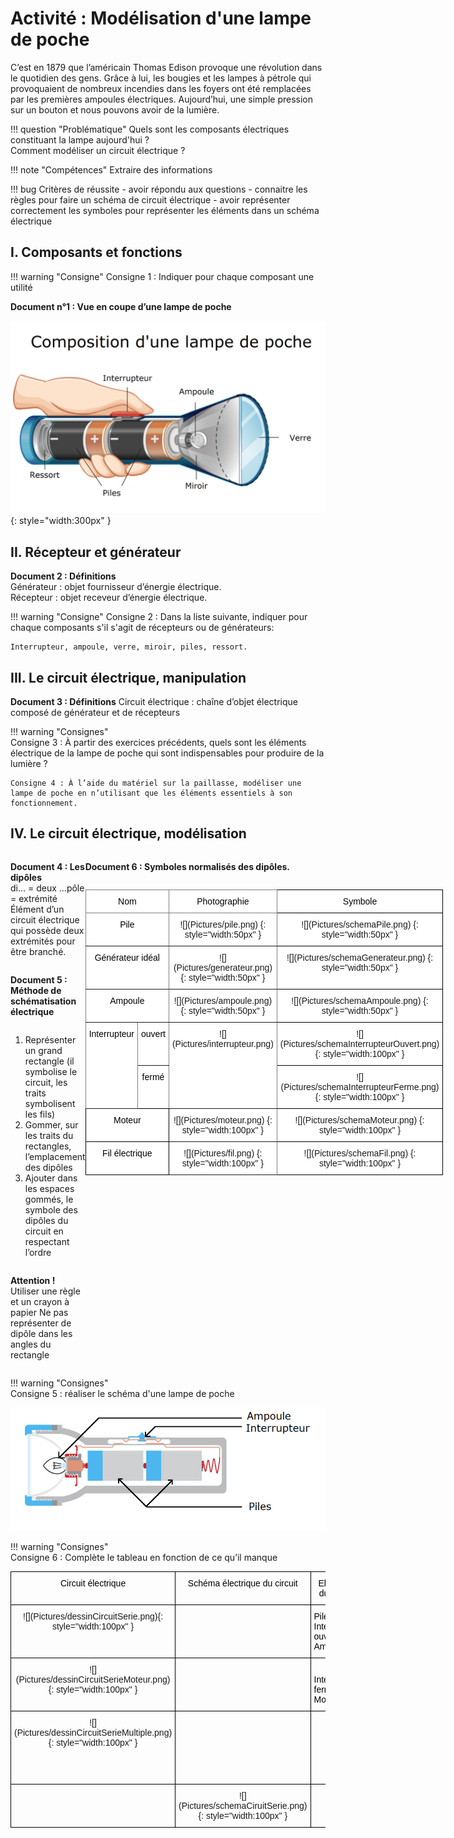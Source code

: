 # Activité : Modélisation d'une lampe de poche



C’est en 1879 que l’américain Thomas Edison provoque une révolution dans le quotidien des gens. Grâce à lui, les bougies et les lampes à pétrole qui provoquaient de nombreux incendies dans les foyers ont été remplacées par les premières ampoules électriques. Aujourd’hui, une simple pression sur un bouton et nous pouvons avoir de la lumière.

!!! question "Problématique"
    Quels sont les composants électriques constituant la lampe aujourd'hui ?  
    Comment modéliser un circuit électrique ?

!!! note "Compétences"
    Extraire des informations

!!! bug Critères de réussite
    - avoir répondu aux questions
    - connaitre les règles pour faire un schéma de circuit électrique
    - avoir représenter correctement les symboles pour représenter les éléments dans un schéma électrique

## I. Composants et fonctions

!!! warning "Consigne"
    Consigne 1 : Indiquer pour chaque composant une utilité

**Document n°1 : Vue en coupe d’une lampe de poche**

  ![](Pictures/dessinLampe.png)
  {: style="width:300px" }



## II. Récepteur et générateur

**Document 2 : Définitions**  
Générateur : objet fournisseur d’énergie électrique.  
Récepteur : objet receveur d’énergie électrique.

!!! warning "Consigne"
    Consigne 2 : Dans la liste suivante, indiquer pour chaque composants s'il s'agit de récepteurs ou de générateurs:

    Interrupteur, ampoule, verre, miroir, piles, ressort.


## III. Le circuit électrique, manipulation

**Document 3 : Définitions**
Circuit électrique : chaîne d’objet électrique composé de générateur et de récepteurs


!!! warning "Consignes"   
    Consigne 3 : À partir des exercices précédents, quels sont les éléments électrique de la lampe de poche qui sont indispensables pour produire de la lumière ? 

    Consigne 4 : À l’aide du matériel sur la paillasse, modéliser une lampe de poche en n’utilisant que les éléments essentiels à son fonctionnement.


## IV. Le circuit électrique, modélisation

<div markdown style="display: flex; flex-direction:row" >

<div markdown style="display: flex; flex-direction:column" >

**Document 4 : Les dipôles**  
di… = deux
…pôle = extrémité		
Élément d’un circuit électrique qui possède deux extrémités pour être branché.



**Document 5 : Méthode de schématisation électrique**  
1. Représenter un grand rectangle (il symbolise le circuit, les traits symbolisent les fils)  
2. Gommer, sur les traits du rectangles, l’emplacement des dipôles  
3. Ajouter dans les espaces gommés, le symbole des dipôles du circuit en respectant l’ordre

**Attention !**
Utiliser une règle et un crayon à papier
Ne pas représenter de dipôle dans les angles du rectangle

</div>
<div markdown style="display: flex; flex-direction:column" >

**Document 6 : Symboles normalisés des dipôles.**

<style type="text/css">
.tg  {border-collapse:collapse;border-spacing:0;}
.tg td{border-color:black;border-style:solid;border-width:1px;font-family:Arial, sans-serif;font-size:14px;
  overflow:hidden;padding:10px 5px;word-break:normal;}
.tg th{border-color:black;border-style:solid;border-width:1px;font-family:Arial, sans-serif;font-size:14px;
  font-weight:normal;overflow:hidden;padding:10px 5px;word-break:normal;}
.tg .tg-nbj5{background-color:#FFF;border-color:inherit;text-align:center;vertical-align:top}
.tg .tg-7yig{background-color:#FFF;text-align:center;vertical-align:top}
</style>
<table markdown class="tg">
<thead>
<tr>
<th class="tg-nbj5" colspan="2"><span style="font-weight:400;font-style:normal;text-decoration:none;color:#000;background-color:transparent">Nom</span></th>
<th class="tg-nbj5"><span style="font-weight:400;font-style:normal;text-decoration:none;color:#000;background-color:transparent">Photographie</span></th>
<th class="tg-7yig"><span style="font-weight:400;font-style:normal;text-decoration:none;color:#000;background-color:transparent">Symbole</span></th>
</tr>
</thead>
<tbody markdown>
<tr markdown>
<td class="tg-nbj5" colspan="2"><span style="font-weight:400;font-style:normal;text-decoration:none;color:#000;background-color:transparent">Pile</span></td>
<td markdown class="tg-nbj5">
![](Pictures/pile.png) {: style="width:50px" }
</td>
<td markdown class="tg-7yig">![](Pictures/schemaPile.png) {: style="width:50px" }</td>
  </tr>
<tr markdown>
<td class="tg-nbj5" colspan="2"><span style="font-weight:400;font-style:normal;text-decoration:none;color:#000;background-color:transparent">Générateur idéal</span></td>
<td markdown class="tg-nbj5">
![](Pictures/generateur.png) {: style="width:50px" }
</td>
<td markdown class="tg-7yig">![](Pictures/schemaGenerateur.png) {: style="width:50px" }</td>
  </tr>
<tr markdown>
<td class="tg-nbj5" colspan="2"><span style="font-weight:400;font-style:normal;text-decoration:none;color:#000;background-color:transparent">Ampoule</span></td>
<td markdown class="tg-nbj5">
![](Pictures/ampoule.png) {: style="width:50px" }
</td>
<td markdown class="tg-7yig">![](Pictures/schemaAmpoule.png) {: style="width:50px" }</td>
  </tr>
<tr markdown>
<td class="tg-nbj5" rowspan="2"><span style="font-weight:400;font-style:normal;text-decoration:none;color:#000;background-color:transparent">Interrupteur</span></td>
<td class="tg-nbj5"><span style="font-weight:400;font-style:normal;text-decoration:none;color:#000;background-color:transparent">ouvert</span></td>
<td markdown class="tg-nbj5" rowspan="2">![](Pictures/interrupteur.png)</td>
<td markdown class="tg-7yig">![](Pictures/schemaInterrupteurOuvert.png) {: style="width:100px" }</td>
  </tr>
<tr markdown>
<td class="tg-7yig"><span style="font-weight:400;font-style:normal;text-decoration:none;color:#000;background-color:transparent">fermé</span></td>
<td markdown class="tg-7yig">![](Pictures/schemaInterrupteurFerme.png) {: style="width:100px" }</td>
  </tr>
<tr markdown>
<td class="tg-7yig" colspan="2"><span style="font-weight:400;font-style:normal;text-decoration:none;color:#000;background-color:transparent">Moteur</span></td>
<td markdown class="tg-nbj5">
![](Pictures/moteur.png) {: style="width:100px" }
</td>
<td markdown class="tg-7yig">![](Pictures/schemaMoteur.png) {: style="width:100px" }</td>
  </tr>
<tr markdown>
<td class="tg-7yig" colspan="2"><span style="font-weight:400;font-style:normal;text-decoration:none;color:#000;background-color:transparent">Fil électrique</span></td>
<td markdown class="tg-nbj5">
![](Pictures/fil.png) {: style="width:100px" }
</td>
<td markdown class="tg-7yig">![](Pictures/schemaFil.png) {: style="width:100px" }</td>
  </tr>
</tbody>
</table>
</div>
</div>


!!! warning "Consignes"   
    Consigne 5 : réaliser le schéma d'une lampe de poche

![](Pictures/schemaLampe.png)




!!! warning "Consignes"   
    Consigne 6 : Complète le tableau en fonction de ce qu’il manque

<style type="text/css">
.tg  {border-collapse:collapse;border-spacing:0;}
.tg td{border-color:black;border-style:solid;border-width:1px;font-family:Arial, sans-serif;font-size:14px;
  overflow:hidden;padding:10px 5px;word-break:normal;}
.tg th{border-color:black;border-style:solid;border-width:1px;font-family:Arial, sans-serif;font-size:14px;
  font-weight:normal;overflow:hidden;padding:10px 5px;word-break:normal;}
.tg .tg-baqh{text-align:center;vertical-align:top}
.tg .tg-0lax{text-align:left;vertical-align:top}
</style>
<table markdown class="tg">
<thead>
<tr>
<th class="tg-baqh"><span style="font-weight:400;font-style:normal;text-decoration:none;color:#000;background-color:transparent">Circuit électrique</span></th>
<th class="tg-baqh"><span style="font-weight:400;font-style:normal;text-decoration:none;color:#000;background-color:transparent">Schéma électrique du circuit</span></th>
<th class="tg-baqh"><span style="font-weight:400;font-style:normal;text-decoration:none;color:#000;background-color:transparent">Eléments du circuit</span></th>
</tr>
</thead>
<tbody markdown>
<tr markdown>
<td markdown class="tg-baqh">
![](Pictures/dessinCircuitSerie.png){: style="width:100px" }
</td>
<td class="tg-0lax"></td>
<td class="tg-0lax"><span style="font-weight:400;font-style:normal;text-decoration:none;color:#000;background-color:transparent">Pile</span><br><span style="font-weight:400;font-style:normal;text-decoration:none;color:#000;background-color:transparent">Interrupteur ouvert</span><br><span style="font-weight:400;font-style:normal;text-decoration:none;color:#000;background-color:transparent">Ampoule</span></td>
</tr>
<tr markdown>
<td markdown class="tg-baqh">![](Pictures/dessinCircuitSerieMoteur.png){: style="width:100px" }</td>
<td class="tg-0lax"></td>
<td class="tg-0lax"><span style="font-weight:400;font-style:normal;text-decoration:none;color:#000;background-color:transparent">  </span><br><span style="font-weight:400;font-style:normal;text-decoration:none;color:#000;background-color:transparent">Interrupteur fermé</span><br><span style="font-weight:400;font-style:normal;text-decoration:none;color:#000;background-color:transparent">Moteur</span></td>
  </tr>
<tr markdown>
<td markdown class="tg-baqh">![](Pictures/dessinCircuitSerieMultiple.png){: style="width:100px" }</td>
<td class="tg-0lax"></td>
<td class="tg-0lax"><span style="font-weight:400;font-style:normal;text-decoration:none;color:#000;background-color:transparent"> </span><br><span style="font-weight:400;font-style:normal;text-decoration:none;color:#000;background-color:transparent"> </span><br><br><span style="font-weight:400;font-style:normal;text-decoration:none;color:#000;background-color:transparent">   </span><br><br><span style="font-weight:400;font-style:normal;text-decoration:none;color:#000;background-color:transparent">   </span><br><span style="font-weight:400;font-style:normal;text-decoration:none;color:#000;background-color:transparent">   </span></td>
</tr>
<tr markdown >
<td class="tg-0lax"></td>
<td markdown class="tg-baqh">![](Pictures/schemaCiruitSerie.png){: style="width:100px" }</td>
<td class="tg-0lax"><span style="font-weight:400;font-style:normal;text-decoration:none;color:#000;background-color:transparent">   </span><br><span style="font-weight:400;font-style:normal;text-decoration:none;color:#000;background-color:transparent">  </span><br><span style="font-weight:400;font-style:normal;text-decoration:none;color:#000;background-color:transparent"> </span><br><span style="font-weight:400;font-style:normal;text-decoration:none;color:#000;background-color:transparent">   </span></td></tr>
</tbody>
</table>






<div style="page-break-after: always;"></div>


